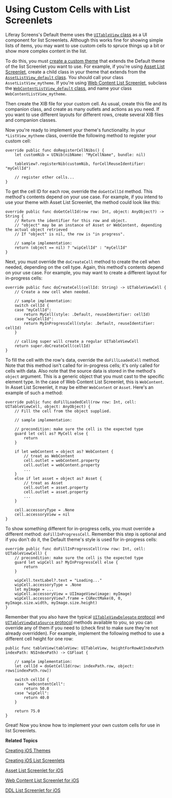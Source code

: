 # Using Custom Cells with List Screenlets [](id=using-custom-cells-with-list-screenlets)

Liferay Screens's Default theme uses the 
[`UITableView` class](https://developer.apple.com/library/ios/documentation/UIKit/Reference/UITableView_Class/) 
as a UI component for list Screenlets. Although this works fine for showing 
simple lists of items, you may want to use custom cells to spruce things up a 
bit or show more complex content in the list. 

To do this, you must 
[create a custom theme](/develop/tutorials/-/knowledge_base/7-0/creating-ios-themes) 
that extends the Default theme of the list Screenlet you want to use. For 
example, if you're using 
[Asset List Screenlet](/develop/reference/-/knowledge_base/7-0/assetlistscreenlet-for-ios), 
create a child class in your theme that extends from the 
[`AssetListView_default` class](https://github.com/liferay/liferay-screens/blob/master/ios/Framework/Themes/Default/AssetListScreenlet/AssetListView_default.swift). 
You should call your class `AssetListView_mytheme`. If you're using 
[Web Content List Screenlet](/develop/reference/-/knowledge_base/7-0/web-content-lists-creenlet-for-ios), 
subclass the 
[`WebContentListView_default` class](https://github.com/liferay/liferay-screens/blob/master/ios/Framework/Themes/Default/WebContent/ListScreenlet/WebContentListView_default.swift), 
and name your class `WebContentListView_mytheme`. 

Then create the XIB file for your custom cell. As usual, create this file and 
its companion class, and create as many outlets and actions as you need. If you 
want to use different layouts for different rows, create several XIB files and 
companion classes. 

Now you're ready to implement your theme's functionality. In your 
`*ListView_mytheme` class, override the following method to register your custom 
cell:

    override public func doRegisterCellNibs() {
        let customNib = UINib(nibName: "MyCellName", bundle: nil)

        tableView?.registerNib(customNib, forCellReuseIdentifier: "myCellId")

        // register other cells...
    }

To get the cell ID for each row, override the `doGetCellId` method. This 
method's contents depend on your use case. For example, if you intend to use 
your theme with Asset List Screenlet, the method could look like this: 

    override public func doGetCellId(row row: Int, object: AnyObject?) -> String {
        // Return the identifier for this row and object.
        // "object" may be an instance of Asset or WebContent, depending the actual object retrieved
        // If "object" is nil, the row is "in progress".

        // sample implementation:
        return (object == nil) ? "wipCellId" : "myCellId"
    }

Next, you must override the `doCreateCell` method to create the cell when 
needed, depending on the cell type. Again, this method's contents depend on your 
use case. For example, you may want to create a different layout for in-progress 
cells: 

    override public func doCreateCell(cellId: String) -> UITableViewCell {
        // Create a new cell when needed.

        // sample implementation:
        switch cellId {
        case "myCellId":
            return MyCell(style: .Default, reuseIdentifier: cellId)
        case "wipCellId":
            return MyInProgressCell(style: .Default, reuseIdentifier: cellId)
        }

        // calling super will create a regular UITableViewCell
        return super.doCreateCell(cellId)
    }

To fill the cell with the row's data, override the `doFillLoadedCell` method. 
Note that this method isn't called for in-progress cells; it's only called for 
cells with data. Also note that the source data is stored in the method's 
`object` argument. This is a generic object that you must cast to the specific 
element type. In the case of Web Content List Screenlet, this is `WebContent`. 
In Asset List Screenlet, it may be either `WebContent` or `Asset`. Here's an 
example of such a method: 

    override public func doFillLoadedCell(row row: Int, cell: UITableViewCell, object: AnyObject) {
        // Fill the cell from the object supplied.

        // sample implementation:

        // precondition: make sure the cell is the expected type
        guard let cell as? MyCell else {
            return
        }

        if let webContent = object as? WebContent {
            // treat as WebContent
            cell.outlet = webContent.property
            cell.outlet = webContent.property
            ...
        }
        else if let asset = object as? Asset {
            // treat as Asset
            cell.outlet = asset.property
            cell.outlet = asset.property
            ...
        }

        cell.accessoryType = .None
        cell.accessoryView = nil      
    }

To show something different for in-progress cells, you must override a different 
method: `doFillInProgressCell`. Remember this step is optional and if you don't 
do it, the Default theme's style is used for in-progress cells: 

    override public func doFillInProgressCell(row row: Int, cell: UITableViewCell) {
        // precondition: make sure the cell is the expected type
        guard let wipCell as? MyInProgressCell else {
            return
        }

        wipCell.textLabel?.text = "Loading..."
        wipCell.accessoryType = .None
        let myImage = ...
        wipCell.accessoryView = UIImageView(image: myImage)
        wipCell.accessoryView?.frame = CGRectMake(0, 0, myImage.size.width, myImage.size.height)
    }

Remember that you also have the typical 
[`UITableViewDelegate` protocol](https://developer.apple.com/library/ios/documentation/UIKit/Reference/UITableViewDelegate_Protocol/) 
and 
[`UITableViewDataSource` protocol](https://developer.apple.com/library/ios/documentation/UIKit/Reference/UITableViewDataSource_Protocol/) 
methods available to you, so you can override any of them if you need to (check 
first to make sure they're not already overridden). For example, implement the 
following method to use a different cell height for one row: 

    public func tableView(tableView: UITableView, heightForRowAtIndexPath indexPath: NSIndexPath) -> CGFloat {

        // sample implementation:
        let cellId = doGetCellId(row: indexPath.row, object: rows[indexPath.row])

        switch cellId {
        case "webcontentCell":
            return 50.0
        case "wipCell":
            return 40.0
        }

        return 75.0
    }

Great! Now you know how to implement your own custom cells for use in list 
Screenlets. 

**Related Topics**

[Creating iOS Themes](/develop/tutorials/-/knowledge_base/7-0/creating-ios-themes)

[Creating iOS List Screenlets](/develop/tutorials/-/knowledge_base/7-0/creating-ios-list-screenlets)

[Asset List Screenlet for iOS](/develop/reference/-/knowledge_base/7-0/assetlistscreenlet-for-ios)

[Web Content List Screenlet for iOS](/develop/reference/-/knowledge_base/7-0/web-content-list-screenlet-for-ios)

[DDL List Screenlet for iOS](/develop/reference/-/knowledge_base/7-0/ddllistscreenlet-for-ios)
